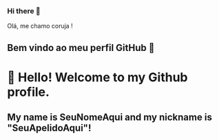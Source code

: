 ### Hi there 👋
Olá, me chamo coruja !
## Bem vindo ao meu perfil GitHub 👋
# 👋 Hello! Welcome to my Github profile.
## My name is SeuNomeAqui and my nickname is "SeuApelidoAqui"!
<!--
**corujaredargom/corujaredargom** is a ✨ _special_ ✨ repository because its `README.md` (this file) appears on your GitHub profile.

Here are some ideas to get you started:

- 🔭 I’m currently working on ...
- 🌱 I’m currently learning ...
- 👯 I’m looking to collaborate on ...
- 🤔 I’m looking for help with ...
- 💬 Ask me about ...
- 📫 How to reach me: ...
- 😄 Pronouns: ...
- ⚡ Fun fact: ...
-->

